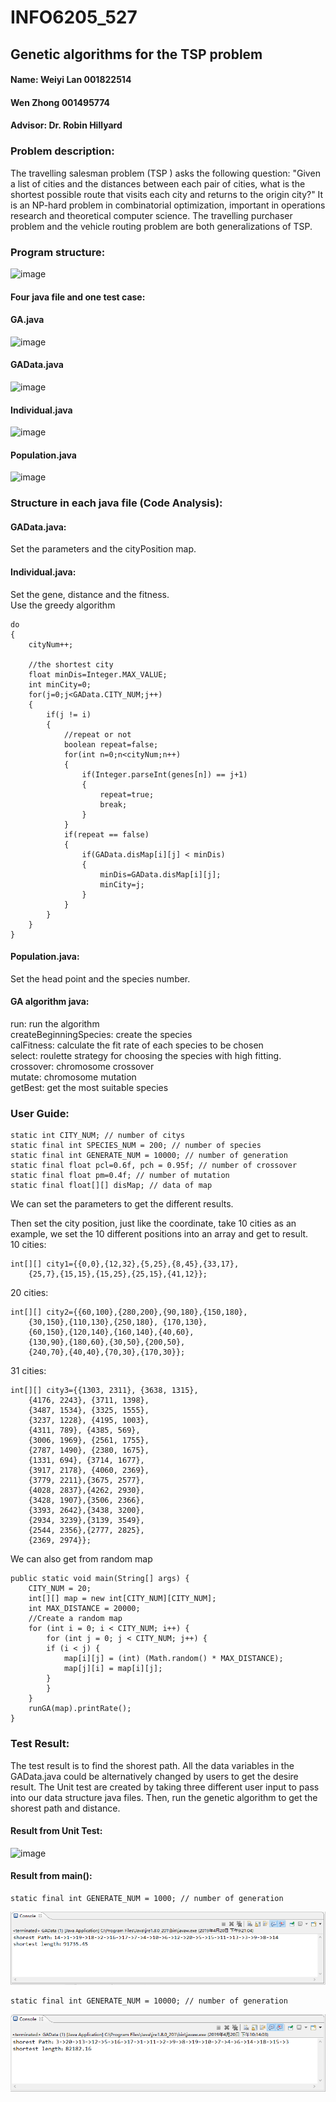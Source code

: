 # INFO6205_527
## Genetic algorithms for the TSP problem  
#### Name:	Weiyi Lan 001822514  
#### Wen Zhong 001495774  
#### Advisor: Dr. Robin Hillyard  
### Problem description:  
The travelling salesman problem (TSP ) asks the following question: "Given a list of cities and the distances between each pair of cities, what is the shortest possible route that visits each city and returns to the origin city?" It is an NP-hard problem in combinatorial optimization, important in operations research and theoretical computer science.
The travelling purchaser problem and the vehicle routing problem are both generalizations of TSP.

### Program structure:
![image](image/Project_Overview.png)  
#### Four java file and one test case:  
#### GA.java  
![image](https://github.com/zhongwenn1/INFO6205_527/blob/master/image/GA.PNG)  
#### GAData.java  
![image](image/GAData.PNG)  
#### Individual.java  
![image](image/Individual.PNG)  
#### Population.java  
![image](https://github.com/zhongwenn1/INFO6205_527/blob/master/image/Population.PNG)

### Structure in each java file (Code Analysis):  
#### GAData.java:
Set the parameters and the cityPosition map.
#### Individual.java:
Set the gene, distance and the fitness.  
Use the greedy algorithm  		
		
	do
	{
		cityNum++;

		//the shortest city
		float minDis=Integer.MAX_VALUE;
		int minCity=0;
		for(j=0;j<GAData.CITY_NUM;j++)
		{
			if(j != i)
			{
				//repeat or not
				boolean repeat=false;
				for(int n=0;n<cityNum;n++)
				{
					if(Integer.parseInt(genes[n]) == j+1)
					{
						repeat=true;
						break;
					}
				}
				if(repeat == false)
				{
					if(GAData.disMap[i][j] < minDis)
					{
						minDis=GAData.disMap[i][j];
						minCity=j;
					}
				}
			}
		}
	}
#### Population.java:  
Set the head point and the species number.  

#### GA algorithm java:  
run: run the algorithm  
createBeginningSpecies: create the species  
calFitness: calculate the fit rate of each species to be chosen  
select: roulette strategy for choosing the species with high fitting.  
crossover: chromosome crossover  
mutate: chromosome mutation  
getBest: get the most suitable species  
### User Guide:
	static int CITY_NUM; // number of citys  
	static final int SPECIES_NUM = 200; // number of species  
	static final int GENERATE_NUM = 10000; // number of generation  
	static final float pcl=0.6f, pch = 0.95f; // number of crossover  
	static final float pm=0.4f; // number of mutation  
	static final float[][] disMap; // data of map  

We can set the parameters to get the different results.  
 
Then set the city position, just like the coordinate, take 10 cities as an example, we set the 10 different positions into an array and get to result.  
10 cities:  

	int[][] city1={{0,0},{12,32},{5,25},{8,45},{33,17},
		{25,7},{15,15},{15,25},{25,15},{41,12}};
				  
20 cities:

	int[][] city2={{60,100},{280,200},{90,180},{150,180},
		{30,150},{110,130},{250,180}, {170,130},
		{60,150},{120,140},{160,140},{40,60},
		{130,90},{180,60},{30,50},{200,50},
		{240,70},{40,40},{70,30},{170,30}};

31 cities:

	int[][] city3={{1303, 2311}, {3638, 1315},         
		{4176, 2243}, {3711, 1398},            
		{3487, 1534}, {3325, 1555},         
		{3237, 1228}, {4195, 1003},         
		{4311, 789}, {4385, 569},
		{3006, 1969}, {2561, 1755},
		{2787, 1490}, {2380, 1675},
		{1331, 694}, {3714, 1677},
		{3917, 2178}, {4060, 2369},
		{3779, 2211},{3675, 2577},
		{4028, 2837},{4262, 2930},
		{3428, 1907},{3506, 2366},
		{3393, 2642},{3438, 3200},
		{2934, 3239},{3139, 3549},
		{2544, 2356},{2777, 2825},
		{2369, 2974}};
  
We can also get from random map  

	public static void main(String[] args) {
		CITY_NUM = 20;
		int[][] map = new int[CITY_NUM][CITY_NUM];
		int MAX_DISTANCE = 20000;
		//Create a random map
		for (int i = 0; i < CITY_NUM; i++) {
		    for (int j = 0; j < CITY_NUM; j++) {
			if (i < j) {
				map[i][j] = (int) (Math.random() * MAX_DISTANCE);
				map[j][i] = map[i][j];
			}
		    }
		}  
		runGA(map).printRate();
	}

### Test Result:   
The test result is to find the shorest path. All the data variables in the GAData.java could be alternatively changed by users to get the desire result. The Unit test are created by taking three different user input to pass into our data structure java files. Then, run the genetic algorithm to get the shorest path and distance. 
#### Result from Unit Test:  
![image](image/unittest.png)  
#### Result from main():  

	static final int GENERATE_NUM = 1000; // number of generation

![image](image/randomOuput.PNG)

	static final int GENERATE_NUM = 10000; // number of generation

![image](image/randomOutput2.PNG)
